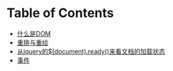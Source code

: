 # Table of Contents
* [什么是DOM](/DOM/什么是DOM.md)
* [重排与重绘](/DOM/reflow&redraw.md)
* [从jquery的$(document).ready()来看文档的加载状态](/DOM/文档的加载状态.md)
* [事件](/DOM/event.md)